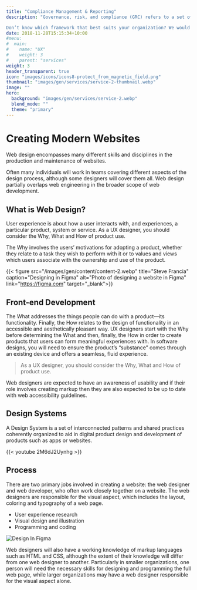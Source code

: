 ```yaml
---
title: "Compliance Management & Reporting"
description: "Governance, risk, and compliance (GRC) refers to a set of practices and processes that an organization puts in place to ensure that it is meeting its legal and regulatory obligations, managing risks effectively, and adhering to industry and governance standards. 

Don’t know which framework that best suits your organization? We would be happy to chat further with you!"
date: 2018-11-28T15:15:34+10:00
#menu:
#  main:
#    name: "UX"
#    weight: 3
#    parent: "services"
weight: 3
header_transparent: true
icon: "images/icons/icons8-protect_from_magnetic_field.png"
thumbnail: "images/gen/services/service-2-thumbnail.webp"
image: ""
hero:
  background: "images/gen/services/service-2.webp"
  blend_mode: ""
  theme: "primary"
---
```


# Creating Modern Websites

Web design encompasses many different skills and disciplines in the production and maintenance of websites.

Often many individuals will work in teams covering different aspects of the design process, although some designers will cover them all. Web design partially overlaps web engineering in the broader scope of web development.

## What is Web Design?

User experience is about how a user interacts with, and experiences, a particular product, system or service. As a UX designer, you should consider the Why, What and How of product use.

The Why involves the users’ motivations for adopting a product, whether they relate to a task they wish to perform with it or to values and views which users associate with the ownership and use of the product.

{{< figure src="/images/gen/content/content-2.webp" title="Steve Francia"  caption="Designing in Figma" alt="Photo of designing a website in Figma" link="https://figma.com" target="_blank">}}

## Front-end Development

The What addresses the things people can do with a product—its functionality. Finally, the How relates to the design of functionality in an accessible and aesthetically pleasant way. UX designers start with the Why before determining the What and then, finally, the How in order to create products that users can form meaningful experiences with. In software designs, you will need to ensure the product’s “substance” comes through an existing device and offers a seamless, fluid experience.

> As a UX designer, you should consider the Why, What and How of product use.

Web designers are expected to have an awareness of usability and if their role involves creating markup then they are also expected to be up to date with web accessibility guidelines.

## Design Systems

A Design System is a set of interconnected patterns and shared practices coherently organized to aid in digital product design and development of products such as apps or websites.

{{< youtube 2M6dJ2Uynhg >}}

## Process

There are two primary jobs involved in creating a website: the web designer and web developer, who often work closely together on a website. The web designers are responsible for the visual aspect, which includes the layout, coloring and typography of a web page.

- User experience research
- Visual design and illustration
- Programming and coding

![Design In Figma](/images/gen/content/content-3.webp)

Web designers will also have a working knowledge of markup languages such as HTML and CSS, although the extent of their knowledge will differ from one web designer to another. Particularly in smaller organizations, one person will need the necessary skills for designing and programming the full web page, while larger organizations may have a web designer responsible for the visual aspect alone.
